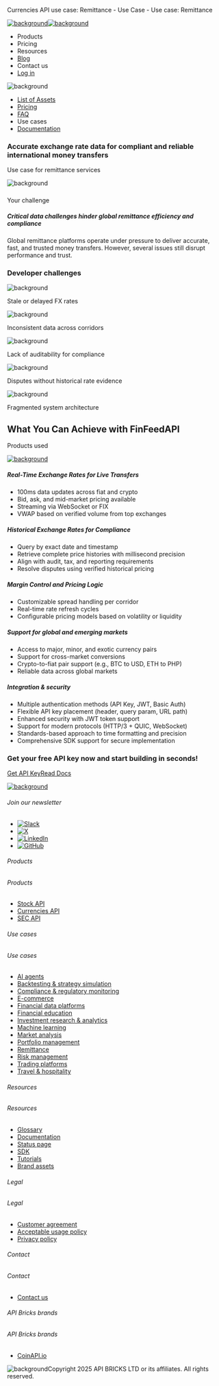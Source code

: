 Currencies API use case: Remittance - Use Case - Use case: Remittance

[![background](/_next/image?url=https%3A%2F%2Fcdn.sanity.io%2Fimages%2Fxpx4czto%2Fproduction%2Fc9a795fc7fb3558997d636211a44e71eb59288f0-773x184.png&w=1920&q=75)![background](https://cdn.sanity.io/images/xpx4czto/production/875913d8710b3054c19fad19673dc5592614265e-773x184.svg)](/)

* Products
* Pricing
* Resources
* [Blog](/blog)
* Contact us
* [Log in](https://console.finfeedapi.com/?link=/apikeys/create)

![background](https://cdn.sanity.io/images/xpx4czto/production/028212c6d894c6507839215339a30d71a8d90eb3-1121x226.svg)

* [List of Assets](https://docs.finfeedapi.com/currencies-api/metadata-tables/assets)
* [Pricing](/products/currencies-api/pricing)
* [FAQ](/products/currencies-api/faq)
* Use cases
* [Documentation](https://docs.finfeedapi.com/currencies-api)

### Accurate exchange rate data for compliant and reliable international money transfers

Use case for remittance services

![background](https://cdn.sanity.io/images/xpx4czto/production/a484b0ef55e29517918cd843685ded4cb0c749ac-420x420.svg)

###

Your challenge

##### Critical data challenges hinder global remittance efficiency and compliance

Global remittance platforms operate under pressure to deliver accurate, fast, and trusted money transfers. However, several issues still disrupt performance and trust.

### Developer challenges

![background](/img/usecase/section-points.svg)

Stale or delayed FX rates

![background](/img/usecase/section-points.svg)

Inconsistent data across corridors

![background](/img/usecase/section-points.svg)

Lack of auditability for compliance

![background](/img/usecase/section-points.svg)

Disputes without historical rate evidence

![background](/img/usecase/section-points.svg)

Fragmented system architecture

What You Can Achieve with FinFeedAPI
------------------------------------

Products used

[![background](https://cdn.sanity.io/images/xpx4czto/production/e64b7816ed7a75e2c8b5651a1ccd2ca09677f57c-200x200.svg)](/products/currencies-api "Currencies API")

##### Real-Time Exchange Rates for Live Transfers

* 100ms data updates across fiat and crypto
* Bid, ask, and mid-market pricing available
* Streaming via WebSocket or FIX
* VWAP based on verified volume from top exchanges

##### Historical Exchange Rates for Compliance

* Query by exact date and timestamp
* Retrieve complete price histories with millisecond precision
* Align with audit, tax, and reporting requirements
* Resolve disputes using verified historical pricing

##### Margin Control and Pricing Logic

* Customizable spread handling per corridor
* Real-time rate refresh cycles
* Configurable pricing models based on volatility or liquidity

##### Support for global and emerging markets

* Access to major, minor, and exotic currency pairs
* Support for cross-market conversions
* Crypto-to-fiat pair support (e.g., BTC to USD, ETH to PHP)
* Reliable data across global markets

##### Integration & security

* Multiple authentication methods (API Key, JWT, Basic Auth)
* Flexible API key placement (header, query param, URL path)
* Enhanced security with JWT token support
* Support for modern protocols (HTTP/3 + QUIC, WebSocket)
* Standards-based approach to time formatting and precision
* Comprehensive SDK support for secure implementation

### Get your free API key now and start building in seconds!

[Get API Key](https://console.finfeedapi.com/?link=/apikeys/create)[Read Docs](https://docs.finfeedapi.com/)

[![background](https://cdn.sanity.io/images/xpx4czto/production/8a2788aebc71f7f5dce82eb1b7a5e5cec9a64838-773x184.svg)](/)

###### Join our newsletter

* [![Slack](https://cdn.sanity.io/images/xpx4czto/production/26371f7c1474b3ce9e67c32e006a140ddd704b95-512x512.svg)](https://finfeedapi.slack.com/x-p8539721774929-8529109118914-8531038476964/messages/C08FVM7P68H)
* [![X](/_next/image?url=https%3A%2F%2Fcdn.sanity.io%2Fimages%2Fxpx4czto%2Fproduction%2F0aa41878d0ceb77292d9f847b2f4e21d688460c1-2400x2453.png&w=64&q=75)](https://x.com/FinFeedAPI "Follow FinFeedAPI on X")
* [![LinkedIn](/_next/image?url=https%3A%2F%2Fcdn.sanity.io%2Fimages%2Fxpx4czto%2Fproduction%2Fb9ce6f119974543779bbcad7563e234be8edd900-840x779.png&w=64&q=75)](https://www.linkedin.com/company/finfeedapi/?viewAsMember=true "Join FinFeedAPI on LinkedIn")
* [![GitHub](https://cdn.sanity.io/images/xpx4czto/production/f202b6faccfd5cc46299b976c2635fee60b55aa0-98x96.svg)](https://github.com/api-bricks/api-bricks-sdk/tree/master/finfeedapi)

###### Products

###### Products

* [Stock API](/products/stock-api)
* [Currencies API](/products/currencies-api)
* [SEC API](/products/sec-api)

###### Use cases

###### Use cases

* [AI agents](/use-case/ai-agents)
* [Backtesting & strategy simulation](/use-case/backtesting-strategy-simulation)
* [Compliance & regulatory monitoring](/use-case/compliance-regulatory-monitoring)
* [E-commerce](/use-case/e-commerce)
* [Financial data platforms](/use-case/financial-data-platforms)
* [Financial education](/use-case/education-platforms)
* [Investment research & analytics](/use-case/investment-research-analytics)
* [Machine learning](/use-case/machine-learning)
* [Market analysis](/use-case/market-analysis)
* [Portfolio management](/use-case/portfolio-management)
* [Remittance](/use-case/remittance)
* [Risk management](/use-case/risk-management)
* [Trading platforms](/use-case/trading-platforms)
* [Travel & hospitality](/use-case/travel-hospitality)

###### Resources

###### Resources

* [Glossary](/learn/glossary)
* [Documentation](https://docs.finfeedapi.com/)
* [Status page](https://status.finfeedapi.com/)
* [SDK](https://github.com/api-bricks/api-bricks-sdk/tree/master/finfeedapi)
* [Tutorials](https://github.com/api-bricks/api-bricks-sdk/tree/master/finfeedapi/sec-api-rest/tutorials)
* [Brand assets](https://brandfetch.com/finfeedapi.com)

###### Legal

###### Legal

* [Customer agreement](/legal#link-479af90ac5b8)
* [Acceptable usage policy](/legal#link-469068dc1416)
* [Privacy policy](/legal#link-192d9f962f94)

###### Contact

###### Contact

* [Contact us](/contact-us)

###### API Bricks brands

###### API Bricks brands

* [CoinAPI.io](https://www.coinapi.io/?utm_source=finfeedapi&utm_medium=referral&utm_campaign=finfeedapi_footer)

![background](https://cdn.sanity.io/images/xpx4czto/production/33a64ee50c88a79ba86cc35ba36e9eb13987bbe7-152x184.svg)Copyright 2025 API BRICKS LTD or its affiliates. All rights reserved.